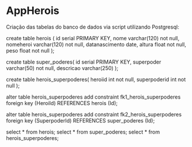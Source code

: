 # AppHerois

Criação das tabelas do banco de dados via script utilizando Postgresql:

create table herois (
	id serial PRIMARY KEY,
	nome varchar(120) not null,
	nomeheroi varchar(120) not null,
	datanascimento date,
	altura float not null,
	peso float not null
);

create table super_poderes(
	id serial PRIMARY KEY,
	superpoder varchar(50) not null,
	descricao varchar(250)
);

create table herois_superpoderes(
	heroiid int not null,
	superpoderid int not null
);

alter table herois_superpoderes
    add constraint fk1_herois_superpoderes
    foreign key (HeroiId) 
    REFERENCES herois (Id);
    
alter table herois_superpoderes
    add constraint fk2_herois_superpoderes
    foreign key (SuperpoderId) 
    REFERENCES super_poderes (Id);
    
   select * from herois;
   select * from super_poderes;
   select * from herois_superpoderes;
